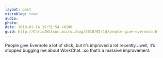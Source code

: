 ```yaml
---
layout: post
microblog: true
audio: 
photo: 
date: 2018-02-14 19:51:54 +0100
guid: http://ChrisJWilson.micro.blog/2018/02/14/people-give-evernote.html
---
```

People give Evernote a lot of stick, but it’s improved a lot recently...well, it’s stopped bugging me about WorkChat...so that’s a massive improvement. 
